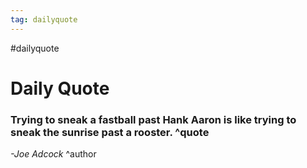 ```yaml
---
tag: dailyquote
---
```


#dailyquote

# Daily Quote

### Trying to sneak a fastball past Hank Aaron is like trying to sneak the sunrise past a rooster. ^quote
*-Joe Adcock* ^author
